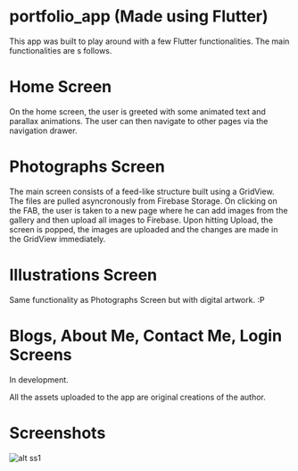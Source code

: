 # portfolio_app (Made using Flutter)

This app was built to play around with a few Flutter functionalities. The main functionalities are s follows.

# Home Screen
On the home screen, the user is greeted with some animated text and parallax animations. The user can then navigate to other pages via the navigation drawer.

# Photographs Screen
The main screen consists of a feed-like structure built using a GridView. The files are pulled asyncronously from Firebase Storage. On clicking on the FAB, the user is taken to a new page where he can add images from the gallery and then upload all images to Firebase. Upon hitting Upload, the screen is popped, the images are uploaded and the changes are made in the GridView immediately.

# Illustrations Screen
Same functionality as Photographs Screen but with digital artwork. :P

# Blogs, About Me, Contact Me, Login Screens
In development.



All the assets uploaded to the app are original creations of the author.

# Screenshots

![alt ss1](hhttps://github.com/suramyadas01/portfolio-app/blob/master/assets/screenshots/Screenshot_20210709_232107.jpg)
